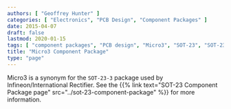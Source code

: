```yaml
---
authors: [ "Geoffrey Hunter" ]
categories: [ "Electronics", "PCB Design", "Component Packages" ]
date: 2015-04-07
draft: false
lastmod: 2020-01-15
tags: [ "component packages", "PCB design", "Micro3", "SOT-23", "SOT-23-3", "Infineon", "International Rectifier" ]
title: "Micro3 Component Package"
type: "page"
---
```


Micro3 is a synonym for the `SOT-23-3` package used by Infineon/International Rectifier. See the {{% link text="SOT-23 Component Package page" src="../sot-23-component-package" %}} for more information.
